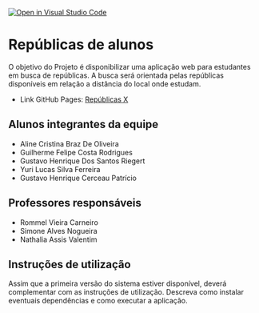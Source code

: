 [![Open in Visual Studio Code](https://classroom.github.com/assets/open-in-vscode-f059dc9a6f8d3a56e377f745f24479a46679e63a5d9fe6f495e02850cd0d8118.svg)](https://classroom.github.com/online_ide?assignment_repo_id=454204&assignment_repo_type=GroupAssignmentRepo)
# Repúblicas de alunos 

O objetivo do Projeto é disponibilizar uma aplicação web para estudantes em busca de repúblicas. A busca será orientada pelas repúblicas disponíveis em relação a distância do local onde estudam.

- Link GitHub Pages: [Repúblicas X](https://icei-puc-minas-pples-ti.github.io/PLF-ES-2021-2-TI1-7946100-republicas/Codigo/home/Rep.html)

## Alunos integrantes da equipe

* Aline Cristina Braz De Oliveira
* Guilherme Felipe Costa Rodrigues
* Gustavo Henrique Dos Santos Riegert
* Yuri Lucas Silva Ferreira
* Gustavo Henrique Cerceau Patrício

## Professores responsáveis

* Rommel Vieira Carneiro
* Simone Alves Nogueira
* Nathalia Assis Valentim

## Instruções de utilização

Assim que a primeira versão do sistema estiver disponível, deverá complementar com as instruções de utilização. Descreva como instalar eventuais dependências e como executar a aplicação.
